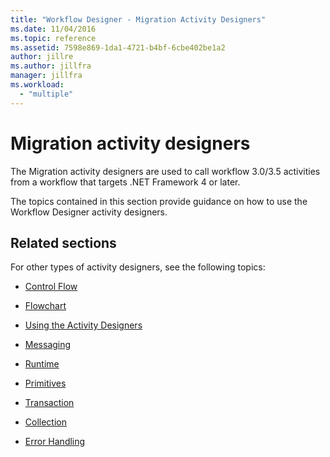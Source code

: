 ```yaml
---
title: "Workflow Designer - Migration Activity Designers"
ms.date: 11/04/2016
ms.topic: reference
ms.assetid: 7598e869-1da1-4721-b4bf-6cbe402be1a2
author: jillre
ms.author: jillfra
manager: jillfra
ms.workload:
  - "multiple"
---
```

# Migration activity designers

The Migration activity designers are used to call workflow 3.0/3.5 activities from a workflow that targets .NET Framework 4 or later.

The topics contained in this section provide guidance on how to use the Workflow Designer activity designers.

## Related sections

For other types of activity designers, see the following topics:

- [Control Flow](../workflow-designer/control-flow-activity-designers.md)

- [Flowchart](../workflow-designer/flowchart-activity-designers.md)

- [Using the Activity Designers](/visualstudio/workflow-designer/control-flow-activity-designers)

- [Messaging](../workflow-designer/messaging-activity-designers.md)

- [Runtime](../workflow-designer/runtime-activity-designers.md)

- [Primitives](../workflow-designer/primitives-activity-designers.md)

- [Transaction](../workflow-designer/transaction-activity-designers.md)

- [Collection](../workflow-designer/collection-activity-designers.md)

- [Error Handling](../workflow-designer/error-handling-activity-designers.md)